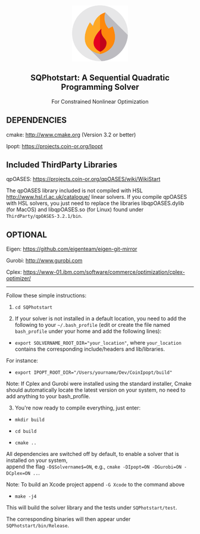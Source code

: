 <p align="center">
<img src="media/fire.svg" width="150">
<H2 align="center"> SQPhotstart: A Sequential Quadratic Programming Solver </H2>
</p>
<p align="center"> For Constrained Nonlinear Optimization </p>

DEPENDENCIES
-------
cmake: http://www.cmake.org (Version 3.2 or better)

Ipopt: https://projects.coin-or.org/Ipopt

Included ThirdParty Libraries
-------

qpOASES: https://projects.coin-or.org/qpOASES/wiki/WikiStart

The qpOASES library included is not compiled with HSL http://www.hsl.rl.ac.uk/catalogue/ linear solvers.
If you compile qpOASES with HSL solvers, you just need to replace the libraries libqpOASES.dylib (for MacOS) and libqpOASES.so (for Linux) found under `ThirdParty/qpOASES-3.2.1/bin`.

OPTIONAL
-------

Eigen: https://github.com/eigenteam/eigen-git-mirror

Gurobi: http://www.gurobi.com

Cplex: https://www-01.ibm.com/software/commerce/optimization/cplex-optimizer/

-------

Follow these simple instructions:
1) `cd SQPhotstart`

2) If your solver is not installed in a default location, you need to add the following to your `~/.bash_profile` (edit or create the file named `bash_profile` under your home and add the following lines):
* `export SOLVERNAME_ROOT_DIR="your_location"`, where `your_location` contains the corresponding include/headers and lib/libraries.

For instance: 

* `export IPOPT_ROOT_DIR="/Users/yourname/Dev/CoinIpopt/build"`


Note: If Cplex and Gurobi were installed using the standard installer, Cmake should automatically locate the latest version on your system, no need to add anything to your bash_profile.


3) You're now ready to compile everything, just enter:

* `mkdir build`

* `cd build`

* `cmake ..`

All dependencies are switched off by default, to enable a solver that is installed on your system,  
append the flag `-D$Solvername$=ON`, e.g., `cmake -DIpopt=ON -DGurobi=ON -DCplex=ON ..`.

Note: To build an Xcode project append `-G Xcode` to the command above

* `make -j4`

This will build the solver library and the tests under `SQPhotstart/test`.

The corresponding binaries will then appear under `SQPhotstart/bin/Release`.

